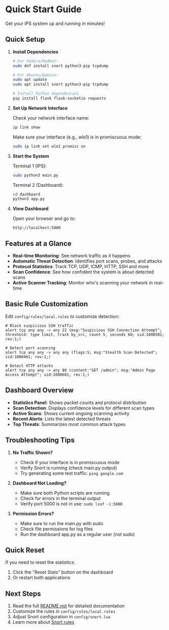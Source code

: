 # Quick Start Guide

Get your IPS system up and running in minutes!

## Quick Setup

1. **Install Dependencies**
   ```bash
   # For Fedora/RedHat:
   sudo dnf install snort python3-pip tcpdump
   
   # For Ubuntu/Debian:
   sudo apt update
   sudo apt install snort python3-pip tcpdump
   
   # Install Python dependencies
   pip install flask flask-socketio requests
   ```

2. **Set Up Network Interface**
   
   Check your network interface name:
   ```bash
   ip link show
   ```
   
   Make sure your interface (e.g., wlo1) is in promiscuous mode:
   ```bash
   sudo ip link set wlo1 promisc on
   ```

3. **Start the System**
   
   Terminal 1 (IPS):
   ```bash
   sudo python3 main.py
   ```
   
   Terminal 2 (Dashboard):
   ```bash
   cd dashboard
   python3 app.py
   ```

4. **View Dashboard**
   
   Open your browser and go to:
   ```
   http://localhost:5000
   ```

## Features at a Glance

- **Real-time Monitoring**: See network traffic as it happens
- **Automatic Threat Detection**: Identifies port scans, probes, and attacks
- **Protocol Statistics**: Track TCP, UDP, ICMP, HTTP, SSH and more
- **Scan Confidence**: See how confident the system is about detected scans
- **Active Scanner Tracking**: Monitor who's scanning your network in real-time

## Basic Rule Customization

Edit `config/rules/local.rules` to customize detection:

```snort
# Block suspicious SSH traffic
alert tcp any any -> any 22 (msg:"Suspicious SSH Connection Attempt"; threshold: type limit, track by_src, count 5, seconds 60; sid:1000501; rev:1;)

# Detect port scanning
alert tcp any any -> any any (flags:S; msg:"Stealth Scan Detected"; sid:1000401; rev:1;)

# Detect HTTP attacks
alert tcp any any -> any 80 (content:"GET /admin"; msg:"Admin Page Access Attempt"; sid:1000601; rev:1;)
```

## Dashboard Overview

- **Statistics Panel**: Shows packet counts and protocol distribution
- **Scan Detection**: Displays confidence levels for different scan types
- **Active Scans**: Shows current ongoing scanning activity
- **Recent Alerts**: Lists the latest detected threats
- **Top Threats**: Summarizes most common attack types

## Troubleshooting Tips

1. **No Traffic Shown?**
   - Check if your interface is in promiscuous mode
   - Verify Snort is running (check main.py output)
   - Try generating some test traffic: `ping google.com`

2. **Dashboard Not Loading?**
   - Make sure both Python scripts are running
   - Check for errors in the terminal output
   - Verify port 5000 is not in use: `sudo lsof -i:5000`

3. **Permission Errors?**
   - Make sure to run the main.py with sudo
   - Check file permissions for log files
   - Run the dashboard app.py as a regular user (not sudo)

## Quick Reset

If you need to reset the statistics:
1. Click the "Reset Stats" button on the dashboard
2. Or restart both applications

## Next Steps

1. Read the full [README.md](README.md) for detailed documentation
2. Customize the rules in `config/rules/local.rules`
3. Adjust Snort configuration in `config/snort.lua`
4. Learn more about [Snort rules](https://docs.snort.org/rules/) 